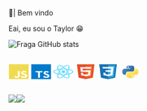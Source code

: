 ## 
📌| Bem vindo

 Eai, eu sou o Taylor 😁
 
 ![Fraga GitHub stats](https://github-readme-stats.vercel.app/api?username=rewmond&show_icons=true&theme=dark&count_private=true)


<div style="display: inline_block"><br>
  <img align="center" alt="Rafa-Js" height="30" width="40" src="https://raw.githubusercontent.com/devicons/devicon/master/icons/javascript/javascript-plain.svg">
  <img align="center" alt="Rafa-Ts" height="30" width="40" src="https://raw.githubusercontent.com/devicons/devicon/master/icons/typescript/typescript-plain.svg">
  <img align="center" alt="Rafa-React" height="30" width="40" src="https://raw.githubusercontent.com/devicons/devicon/master/icons/react/react-original.svg">
  <img align="center" alt="Rafa-HTML" height="30" width="40" src="https://raw.githubusercontent.com/devicons/devicon/master/icons/html5/html5-original.svg">
  <img align="center" alt="Rafa-CSS" height="30" width="40" src="https://raw.githubusercontent.com/devicons/devicon/master/icons/css3/css3-original.svg">
  <img align="center" alt="Rafa-Python" height="30" width="40" src="https://raw.githubusercontent.com/devicons/devicon/master/icons/python/python-original.svg"> 
</div>

##
<div>
<a href="https://www.instagram.com/taylorvteixeira/" target="_blank"><img src="https://img.shields.io/badge/Instagram-E4405F?style=for-the-badge&logo=instagram&logoColor=white"
<a href = "taylorvargasteixeira@gmail.com"><img src="https://img.shields.io/badge/Gmail-D14836?style=for-the-badge&logo=gmail&logoColor=white"
</div>
